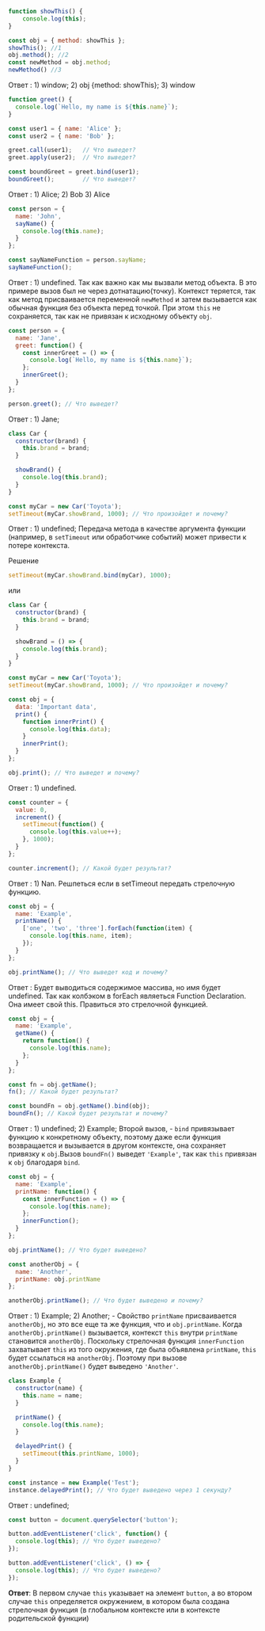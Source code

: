 ```js
function showThis() { 
	console.log(this); 
} 

const obj = { method: showThis }; 
showThis(); //1
obj.method(); //2
const newMethod = obj.method; 
newMethod() //3
```
Ответ :  1) window; 2) obj {method: showThis}; 3) window

```js
function greet() {
  console.log(`Hello, my name is ${this.name}`);
}

const user1 = { name: 'Alice' };
const user2 = { name: 'Bob' };

greet.call(user1);   // Что выведет?
greet.apply(user2);  // Что выведет?

const boundGreet = greet.bind(user1);
boundGreet();        // Что выведет?
```
Ответ :  1) Alice; 2) Bob 3) Alice

```js
const person = {
  name: 'John',
  sayName() {
    console.log(this.name);
  }
};

const sayNameFunction = person.sayName;
sayNameFunction(); 

```

Ответ :  1) undefined. Так как важно как мы вызвали метод объекта. В это примере вызов был не через дотнатацию(точку). Контекст теряется, так как метод присваивается переменной `newMethod` и затем вызывается как обычная функция без объекта перед точкой. При этом `this` не сохраняется, так как не привязан к исходному объекту `obj`.

```js
const person = {
  name: 'Jane',
  greet: function() {
    const innerGreet = () => {
      console.log(`Hello, my name is ${this.name}`);
    };
    innerGreet();
  }
};

person.greet(); // Что выведет?

```
Ответ :  1) Jane; 

```js
class Car {
  constructor(brand) {
    this.brand = brand;
  }

  showBrand() {
    console.log(this.brand);
  }
}

const myCar = new Car('Toyota');
setTimeout(myCar.showBrand, 1000); // Что произойдет и почему?

```
Ответ :  1) undefined;  Передача метода в качестве аргумента функции (например, в `setTimeout` или обработчике событий) может привести к потере контекста.

Решение 
```js
setTimeout(myCar.showBrand.bind(myCar), 1000);
```
или
```js
class Car {
  constructor(brand) {
    this.brand = brand;
  }

  showBrand = () => {
    console.log(this.brand);
  }
}

const myCar = new Car('Toyota');
setTimeout(myCar.showBrand, 1000); // Что произойдет и почему?

```

```js
const obj = {
  data: 'Important data',
  print() {
    function innerPrint() {
      console.log(this.data);
    }
    innerPrint();
  }
};

obj.print(); // Что выведет и почему?

```
Ответ :  1) undefined. 

```js
const counter = {
  value: 0,
  increment() {
    setTimeout(function() {
      console.log(this.value++);
    }, 1000);
  }
};

counter.increment(); // Какой будет результат?
```
Ответ :  1) Nan. Решпеться если в setTimeout передать стрелочную функцию.

```js
const obj = {
  name: 'Example',
  printName() {
    ['one', 'two', 'three'].forEach(function(item) {
      console.log(this.name, item);
    });
  }
};

obj.printName(); // Что выведет код и почему?
```
Ответ :  Будет выводиться содержимое массива, но имя будет undefined. Так как колбэком в forEach являеться Function Declaration. Она имеет свой this. Правиться это стрелочной функцией.

```js
const obj = {
  name: 'Example',
  getName() {
    return function() {
      console.log(this.name);
    };
  }
};

const fn = obj.getName();
fn(); // Какой будет результат?

const boundFn = obj.getName().bind(obj);
boundFn(); // Какой будет результат и почему?

```
Ответ :  1) undefined; 2) Example; Второй вызов, - `bind` привязывает функцию к конкретному объекту, поэтому даже если функция возвращается и вызывается в другом контексте, она сохраняет привязку к `obj`.Вызов `boundFn()` выведет `'Example'`, так как `this` привязан к `obj` благодаря `bind`.

```js
const obj = {
  name: 'Example',
  printName: function() {
    const innerFunction = () => {
      console.log(this.name);
    };
    innerFunction();
  }
};

obj.printName(); // Что будет выведено?

const anotherObj = {
  name: 'Another',
  printName: obj.printName
};

anotherObj.printName(); // Что будет выведено и почему?

```
Ответ :  1) Example; 2) Another; - Свойство `printName` присваивается `anotherObj`, но это все еще та же функция, что и `obj.printName`. Когда `anotherObj.printName()` вызывается, контекст `this` внутри `printName` становится `anotherObj`. Поскольку стрелочная функция `innerFunction` захватывает `this` из того окружения, где была объявлена `printName`, `this` будет ссылаться на `anotherObj`. Поэтому при вызове `anotherObj.printName()` будет выведено `'Another'`.

```js
class Example {
  constructor(name) {
    this.name = name;
  }

  printName() {
    console.log(this.name);
  }

  delayedPrint() {
    setTimeout(this.printName, 1000);
  }
}

const instance = new Example('Test');
instance.delayedPrint(); // Что будет выведено через 1 секунду?

```
Ответ : undefined;

```js
const button = document.querySelector('button');

button.addEventListener('click', function() {
  console.log(this); // Что будет выведено?
});

button.addEventListener('click', () => {
  console.log(this); // Что будет выведено?
});

```
**Ответ**: В первом случае `this` указывает на элемент `button`, а во втором случае `this` определяется окружением, в котором была создана стрелочная функция (в глобальном контексте или в контексте родительской функции)